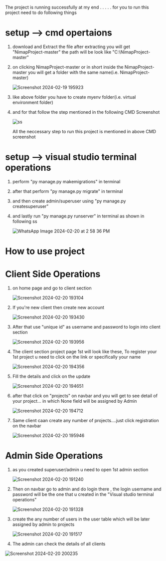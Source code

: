 The project is running successfully at my end
.
.
.
.
.
for you to run this project need to do following things 

# setup --> cmd opertaions

1) download and Extract the file
   after extracting you will get "NimapProject-master"
   the path will be look like "C:\NimapProject-master"
   
2) on clicking  NimapProject-master or in short inside the  NimapProject-master you will get a folder with the same name(i.e.  NimapProject-master)
   
   ![Screenshot 2024-02-19 195923](https://github.com/KODI-13/NimapProject/assets/144531434/fdb9bf31-85c4-42e0-a556-f6276bd7c46d)

3) like above folder you have to create myenv folder(i.e. virtual environment folder)
4) and for that follow the step mentioned in the following CMD Screenshot

   ![ss](https://github.com/KODI-13/NimapProject/assets/144531434/0dc645be-25c5-4fbf-b8c1-41299fdc7981)

   All the neccessary step to run this project is mentioned in above CMD screenshot


# setup --> visual studio terminal operations 

1) perform "py manage.py makemigrations" in terminal
2) after that perform "py manage.py migrate" in terminal
3) and then create admin/superuser using "py manage.py createsuperuser"
4) and lastly run "py manage.py runserver" in terminal as shown in following ss

   ![WhatsApp Image 2024-02-20 at 2 58 36 PM](https://github.com/KODI-13/NimapProject/assets/144531434/cc172355-4652-479b-bf23-58d15b993c05)

# How to use project
# Client Side Operations
1) on home page and go to client section

   ![Screenshot 2024-02-20 193104](https://github.com/KODI-13/NimapProject/assets/144531434/95f8a2a6-773c-4793-9a53-2580f87119dc)

2) If you're new client then create new account

   ![Screenshot 2024-02-20 193430](https://github.com/KODI-13/NimapProject/assets/144531434/f1dd7140-e44b-4195-acd4-1b63573ea350)

3) After that use "unique id" as username and password to login into client section

   ![Screenshot 2024-02-20 193956](https://github.com/KODI-13/NimapProject/assets/144531434/ec33a2c9-f5fb-4ad2-9de1-cbec51d15a1f)

4) The client section project page 1st will look like these, To register your 1st project u need to click on the link or specifically your name

   ![Screenshot 2024-02-20 194356](https://github.com/KODI-13/NimapProject/assets/144531434/6b873f0d-3d4d-49c1-8815-918ee7864c52)

5) Fill the details and click on the update
   
   ![Screenshot 2024-02-20 194651](https://github.com/KODI-13/NimapProject/assets/144531434/80e82d79-7e85-4ae3-90c2-f3b3b806cd62)

6) after that click on "projects" on navbar and you will get to see detail of your project... in which None field will be assigned by Admin
    
   ![Screenshot 2024-02-20 194712](https://github.com/KODI-13/NimapProject/assets/144531434/63bdfca3-96c4-4b1d-9987-0ac880e3cc51)

7) Same client caan create any number of projects....just click registration on the navbar

    ![Screenshot 2024-02-20 195946](https://github.com/KODI-13/NimapProject/assets/144531434/81887dc2-6a4e-4e44-a275-cc5f3c9e8853)

# Admin Side Operations
1) as you created superuser/admin u need to open 1st admin section

   ![Screenshot 2024-02-20 191240](https://github.com/KODI-13/NimapProject/assets/144531434/de8230f6-aae9-494b-aa27-a54f0b466ee9)

2) Then on navbar go to admin and do login there , the login username and password will be the one that u created in the "Visual studio terminal operations"

   ![Screenshot 2024-02-20 191328](https://github.com/KODI-13/NimapProject/assets/144531434/95be699d-a761-444f-bfa8-e06060a2bb0d)

3) create the any number of users in the user table which will be later assigned by admin to projects

   ![Screenshot 2024-02-20 191517](https://github.com/KODI-13/NimapProject/assets/144531434/4ac55c55-7a8e-4c34-bf35-f342d23cea72)

4) The admin can check the details of all clients
    
![Screenshot 2024-02-20 200235](https://github.com/KODI-13/NimapProject/assets/144531434/cb883a67-38ed-453d-88ee-f065b84a3385)
   
   
   
   
   
